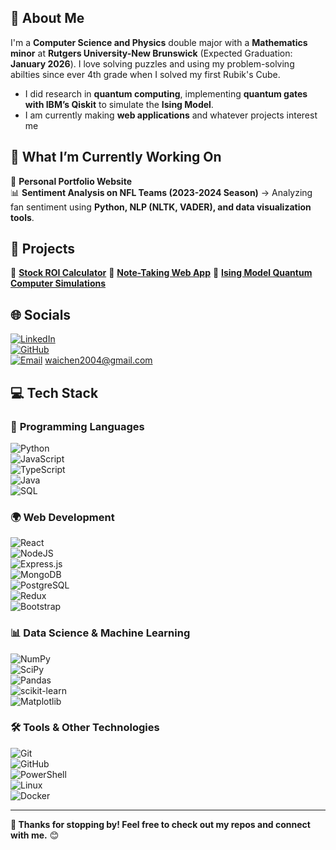 
## 💫 About Me  
I'm a **Computer Science and Physics** double major with a **Mathematics minor** at **Rutgers University-New Brunswick** (Expected Graduation: **January 2026**). I love solving puzzles and using my problem-solving abilties since ever 4th grade when I solved my first 
Rubik's Cube.  
- I did research in **quantum computing**, implementing **quantum gates with IBM’s Qiskit** to simulate the **Ising Model**.  
- I am currently making **web applications** and whatever projects interest me

## 🔭 What I’m Currently Working On  
🚀 **Personal Portfolio Website**  
📊 **Sentiment Analysis on NFL Teams (2023-2024 Season)** → Analyzing fan sentiment using **Python, NLP (NLTK, VADER), and data visualization tools**.  

## 🚀 Projects  
🔹 **[Stock ROI Calculator](https://stock-maximum-roi-calculator.fly.dev/)** 
🔹 **[Note-Taking Web App](https://part3demo-late-morning-9253.fly.dev/)**
🔹 **[Ising Model Quantum Computer Simulations](https://github.com/WaiChen04/Code-Snippet/tree/main/Python)**

## 🌐 Socials  
[![LinkedIn](https://img.shields.io/badge/LinkedIn-%230077B5.svg?logo=linkedin&logoColor=white)](https://www.linkedin.com/in/wai-leuk-chen-7690a8323/)  
[![GitHub](https://img.shields.io/badge/GitHub-Profile-black?logo=github&style=for-the-badge)](https://github.com/WaiChen04)  
[![Email](https://img.shields.io/badge/Email-Contact-red?logo=gmail&style=for-the-badge)](mailto:waichen2004@gmail.com)
waichen2004@gmail.com

## 💻 Tech Stack  
### 🚀 **Programming Languages**  
![Python](https://img.shields.io/badge/python-3670A0?style=for-the-badge&logo=python&logoColor=ffdd54)  
![JavaScript](https://img.shields.io/badge/javascript-%23323330.svg?style=for-the-badge&logo=javascript&logoColor=%23F7DF1E)  
![TypeScript](https://img.shields.io/badge/typescript-%23007ACC.svg?style=for-the-badge&logo=typescript&logoColor=white)  
![Java](https://img.shields.io/badge/java-%23ED8B00.svg?style=for-the-badge&logo=openjdk&logoColor=white)  
![SQL](https://img.shields.io/badge/SQL-%234ea94b.svg?style=for-the-badge&logo=postgresql&logoColor=white)  

### 🌍 **Web Development**  
![React](https://img.shields.io/badge/react-%2320232a.svg?style=for-the-badge&logo=react&logoColor=%2361DAFB)  
![NodeJS](https://img.shields.io/badge/node.js-6DA55F?style=for-the-badge&logo=node.js&logoColor=white)  
![Express.js](https://img.shields.io/badge/express.js-%23404d59.svg?style=for-the-badge&logo=express&logoColor=%2361DAFB)  
![MongoDB](https://img.shields.io/badge/MongoDB-%234ea94b.svg?style=for-the-badge&logo=mongodb&logoColor=white)  
![PostgreSQL](https://img.shields.io/badge/postgres-%23316192.svg?style=for-the-badge&logo=postgresql&logoColor=white)  
![Redux](https://img.shields.io/badge/redux-%23593d88.svg?style=for-the-badge&logo=redux&logoColor=white)  
![Bootstrap](https://img.shields.io/badge/bootstrap-%238511FA.svg?style=for-the-badge&logo=bootstrap&logoColor=white)  

### 📊 **Data Science & Machine Learning**  
![NumPy](https://img.shields.io/badge/numpy-%23013243.svg?style=for-the-badge&logo=numpy&logoColor=white)  
![SciPy](https://img.shields.io/badge/SciPy-%230C55A5.svg?style=for-the-badge&logo=scipy&logoColor=%white)  
![Pandas](https://img.shields.io/badge/pandas-%23150458.svg?style=for-the-badge&logo=pandas&logoColor=white)  
![scikit-learn](https://img.shields.io/badge/scikit--learn-%23F7931E.svg?style=for-the-badge&logo=scikit-learn&logoColor=white)  
![Matplotlib](https://img.shields.io/badge/Matplotlib-%23ffffff.svg?style=for-the-badge&logo=Matplotlib&logoColor=black)  

### 🛠 **Tools & Other Technologies**  
![Git](https://img.shields.io/badge/git-%23F05033.svg?style=for-the-badge&logo=git&logoColor=white)  
![GitHub](https://img.shields.io/badge/github-%23121011.svg?style=for-the-badge&logo=github&logoColor=white)  
![PowerShell](https://img.shields.io/badge/PowerShell-%235391FE.svg?style=for-the-badge&logo=powershell&logoColor=white)  
![Linux](https://img.shields.io/badge/Linux-%23FCC624.svg?style=for-the-badge&logo=linux&logoColor=black)  
![Docker](https://img.shields.io/badge/docker-%230db7ed.svg?style=for-the-badge&logo=docker&logoColor=white)  

---

**🚀 Thanks for stopping by! Feel free to check out my repos and connect with me.** 😊  
